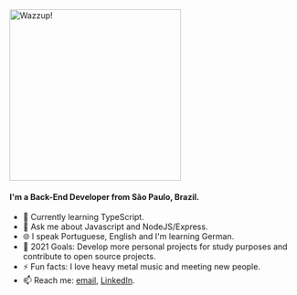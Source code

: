 <img src="https://media.giphy.com/media/aLwtkCV5IKfdrBkQOh/giphy-downsized.gif" alt="Wazzup!" width="300"/>

#### I'm a Back-End Developer from São Paulo, Brazil.
- 🌱 Currently learning TypeScript.
- 💬 Ask me about Javascript and NodeJS/Express.
- 🌐 I speak Portuguese, English and I'm learning German.
- 🥅 2021 Goals: Develop more personal projects for study purposes and contribute to open source projects.
- ⚡ Fun facts: I love heavy metal music and meeting new people.
- 📫 Reach me: [email](mailto:felipebelinassi@gmail.com), [LinkedIn](https://www.linkedin.com/in/felipe-belinassi/).
